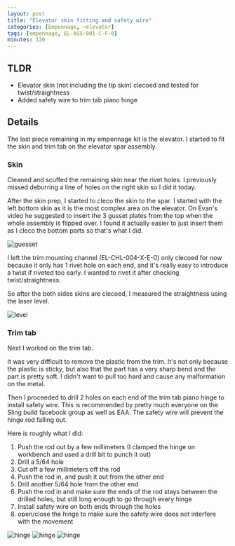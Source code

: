 ```yaml
---
layout: post
title: "Elevator skin fitting and safety wire"
categories: [Empennage, ~elevator]
tags: [empennage, EL-ASS-001-C-F-0]
minutes: 120
---
```


## TLDR

- Elevator skin (not including the tip skin) clecoed and tested for twist/straightness
- Added safety wire to trim tab piano hinge

## Details

The last piece remaining in my empennage kit is the elevator. I started to fit the skin and trim tab on the elevator spar assembly.

### Skin

Cleaned and scuffed the remaining skin near the rivet holes. I previously missed deburring a line of holes on the right skin so I did it today.

After the skin prep, I started to cleco the skin to the spar. I started with the left bottom skin as it is the most complex area on the elevator. On Evan's video he suggested to insert the 3 gusset plates from the top when the whole assembly is flipped over. I found it actually easier to just insert them as I cleco the bottom parts so that's what I did.

![guesset](/assets/img/20240218/gusset.jpg)

I left the trim mounting channel (EL-CHL-004-X-E-0) only clecoed for now because it only has 1 rivet hole on each end, and it's really easy to introduce a twist if riveted too early. I wanted to rivet it after checking twist/straightness.

So after the both sides skins are clecoed, I measured the straightness using the laser level.

![level](/assets/img/20240218/level.jpg)

### Trim tab

Next I worked on the trim tab.

It was very difficult to remove the plastic from the trim. It's not only because the plastic is sticky, but also that the part has a very sharp bend and the part is pretty soft. I didn't want to pull too hard and cause any malformation on the metal.

Then I proceeded to drill 2 holes on each end of the trim tab piano hinge to install safety wire. This is recommended by pretty much everyone on the Sling build facebook group as well as EAA. The safety wire will prevent the hinge rod falling out.

Here is roughly what I did:

1. Push the rod out by a few millimeters (I clamped the hinge on workbench and used a drill bit to punch it out)
1. Drill a 5/64 hole
1. Cut off a few millimeters off the rod
1. Push the rod in, and push it out from the other end
1. Drill another 5/64 hole from the other end
1. Push the rod in and make sure the ends of the rod stays between the drilled holes, but still long enough to go through every hinge
1. Install safety wire on both ends through the holes
1. open/close the hinge to make sure the safety wire does not interfere with the movement

![hinge](/assets/img/20240218/secure_hinge.jpg)
![hinge](/assets/img/20240218/before_safety_wire.jpg)
![hinge](/assets/img/20240218/after_safety_wire.jpg)
